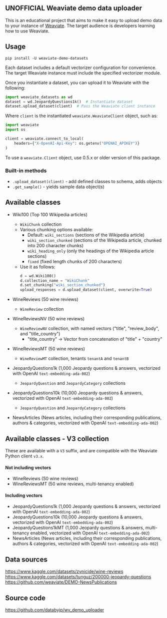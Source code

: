 ## UNOFFICIAL Weaviate demo data uploader

This is an educational project that aims to make it easy to upload demo data to your instance of [Weaviate](https://weaviate.io). The target audience is developers learning how to use Weaviate.

## Usage

```shell
pip install -U weaviate-demo-datasets
```

Each dataset includes a default vectorizer configuration for convenience.
The target Weaviate instance must include the specified vectorizer module.

Once you instantiate a dataset, you can upload it to Weaviate with the following:

```python
import weaviate_datasets as wd
dataset = wd.JeopardyQuestions1k()  # Instantiate dataset
dataset.upload_dataset(client)  # Pass the Weaviate client instance
```

Where `client` is the instantiated `weaviate.WeaviateClient` object, such as:

```python
import weaviate
import os

client = weaviate.connect_to_local(
    headers={"X-OpenAI-Api-Key": os.getenv("OPENAI_APIKEY")}
)
```

To use a `weaviate.Client` object, use 0.5.x or older version of this package.

### Built-in methods
- `.upload_dataset(client)` - add defined classes to schema, adds objects
- `.get_sample()` - yields sample data object(s)

## Available classes

- Wiki100 (Top 100 Wikipedia articles)
  - `WikiChunk` collection
  - Various chunking options available:
    - Default: `wiki_sections` (sections of the Wikipedia article)
    - `wiki_section_chunked` (sections of the Wikipedia article, chunked into 200 character chunks)
    - `wiki_heading_only` (only the headings of the Wikipedia article sections)
    - `fixed` (fixed length chunks of 200 characters)
  - Use it as follows:
    ```python
    d = wd.Wiki100()
    d.collection_name = "WikiChunk"
    d.set_chunking("wiki_section_chunked")
    upload_responses = d.upload_dataset(client, overwrite=True)
    ```

- WineReviews (50 wine reviews)
  - `WineReview` collection
- WineReviewsNV (50 wine reviews)
  - `WineReviewNV` collection, with named vectors ("title", "review_body", and "title_country")
    - "title_country" -> Vector from concatenation of "title" + "country"
- WineReviewsMT (50 wine reviews)
  - `WineReviewMT` collection, tenants `tenantA` and `tenantB`
- JeopardyQuestions1k (1,000 Jeopardy questions & answers, vectorized with OpenAI `text-embedding-ada-002`)
  - `JeopardyQuestion` and `JeopardyCategory` collections
- JeopardyQuestions10k (10,000 Jeopardy questions & answers, vectorized with OpenAI `text-embedding-ada-002`)
  - `JeopardyQuestion` and `JeopardyCategory` collections
- NewsArticles (News articles, including their corresponding publications, authors & categories, vectorized with OpenAI `text-embedding-ada-002`)

## Available classes - V3 collection

These are available with a `V3` suffix, and are compatible with the Weaviate Python client `v3.x`.

#### Not including vectors
- WineReviews (50 wine reviews)
- WineReviewsMT (50 wine reviews, multi-tenancy enabled)

#### Including vectors
- JeopardyQuestions1k (1,000 Jeopardy questions & answers, vectorized with OpenAI `text-embedding-ada-002`)
- JeopardyQuestions10k (10,000 Jeopardy questions & answers, vectorized with OpenAI `text-embedding-ada-002`)
- JeopardyQuestions1kMT (1,000 Jeopardy questions & answers, multi-tenancy enabled, vectorized with OpenAI `text-embedding-ada-002`)
- NewsArticles (News articles, including their corresponding publications, authors & categories, vectorized with OpenAI `text-embedding-ada-002`)

## Data sources

https://www.kaggle.com/datasets/zynicide/wine-reviews
https://www.kaggle.com/datasets/tunguz/200000-jeopardy-questions
https://github.com/weaviate/DEMO-NewsPublications

## Source code

https://github.com/databyjp/wv_demo_uploader
